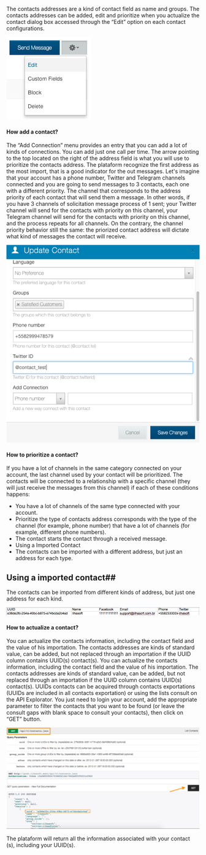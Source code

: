 The contacts addresses are a kind of contact field as name and groups. The contacts addresses can be added, edit and prioritize when you actualize the contact dialog box accessed through the “Edit” option on each contact configurations.

![](/img/contact/edit.png)

#### How add a contact? ####

The “Add Connection” menu provides an entry that you can add a lot of kinds of connections. You can add just one call per time. The arrow pointing to the top located on the right of the address field is what you will use to prioritize the contacts address.
The plataform recognize the first address as the most import, that is a good indicator for the out messages. Let's imagine that your account has a phone number, Twitter and Telegram channels connected and you are going to send messages to 3 contacts, each one with a different priority.
The channel that corresponds to the address priority of each contact that will send them a message. In other words, if you have 3 channels of solicitation message process of 1 sent; your Twitter channel will send for the contacts with priority on this channel, your Telegram channel will send for the contacts with priority on this channel, and the process repeats for all channels. On the contrary, the channel priority behavior still the same: the priorized contact address will dictate what kind of messages the contact will receive.

![](/img/contact/add.png)

#### How to prioritize a contact? ####
If you have a lot of channels in the same category connected on your account, the last channel used by your contact will be prioritized. The contacts will be connected to a relationship with a specific channel (they will just receive the messages from this channel) if each of these conditions happens:
- You have a lot of channels of the same type connected with your account. 
- Prioritize the type of contacts address corresponds with the type of the channel (for example, phone number) that have a lot of channels (for example, different phone numbers). 
- The contact starts the contact through a received message.
- Using a Imported Contact
- The contacts can be imported with a different address, but just an address for each type.

## Using a imported contact## 

The contacts can be imported from different kinds of address, but just one address for each kind.

![](/img/contact/use.png)

#### How to actualize a contact? ####
You can actualize the contacts information, including the contact field and the value of his importation. The contacts addresses are kinds of standard value, can be added, but not replaced through an importation if the UUID column contains UUID(s) contact(s).
You can actualize the contacts information, including the contact field and the value of his importation. The contacts addresses are kinds of standard value, can be added, but not replaced through an importation if the UUID column contains UUID(s) contact(s).
UUIDs contacts can be acquired through contacts exportations (UUIDs are included in all contacts exportation) or using the lists consult on the API Explorator. You just need to login your account, add the appropriate parameter to filter the contacts that you want to be found (or leave the consult gaps with blank space to consult your contacts), then click on “GET” button.

![](/img/contact/get.png)

The plataform will return all the information associated with your contact (s), including your UUID(s).
